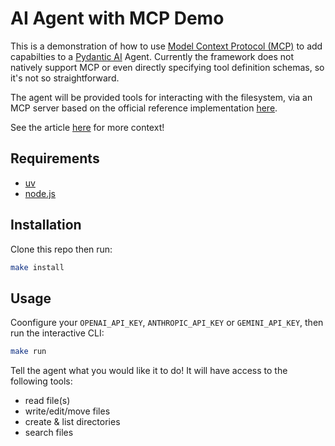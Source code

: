 # AI Agent with MCP Demo

This is a demonstration of how to use [Model Context Protocol (MCP)](https://www.anthropic.com/news/model-context-protocol) to add capabilties to a [Pydantic AI](https://ai.pydantic.dev/) Agent. 
Currently the framework does not natively support MCP or even directly specifying tool definition schemas, so it's not so straightforward.

The agent will be provided tools for interacting with the filesystem, via an MCP server based on the official reference implementation [here](https://github.com/modelcontextprotocol/servers/tree/main/src/filesystem). 

See the article [here](https://medium.com/@finndersen/how-to-use-mcp-tools-with-a-pydanticai-agent-0d3a09c93a51) for more context!

## Requirements

- [uv](https://docs.astral.sh/uv/)
- [node.js](https://nodejs.org/en/download)

## Installation

Clone this repo then run:

```bash
make install
```

## Usage

Coonfigure your `OPENAI_API_KEY`, `ANTHROPIC_API_KEY` or `GEMINI_API_KEY`, then run the interactive CLI:

```bash
make run
```

Tell the agent what you would like it to do! It will have access to the following tools:
- read file(s)
- write/edit/move files
- create & list directories
- search files
